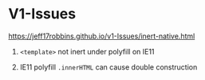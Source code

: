 # V1-Issues

https://jeff17robbins.github.io/v1-Issues/inert-native.html

1. `<template>` not inert under polyfill on IE11

2. IE11 polyfill `.innerHTML` can cause double construction
